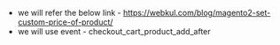 



- we will refer the below link - https://webkul.com/blog/magento2-set-custom-price-of-product/
- we will use event - checkout_cart_product_add_after